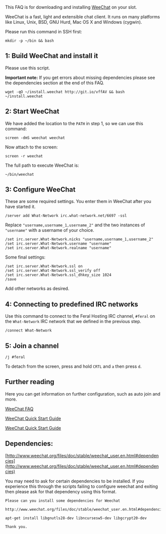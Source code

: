 
This FAQ is for downloading and installing [WeeChat](http://www.weechat.org/) on your slot.

WeeChat is a fast, light and extensible chat client. It runs on many platforms like Linux, Unix, BSD, GNU Hurd, Mac OS X and Windows (cygwin). 

Please run this command in SSH first:

~~~
mkdir -p ~/bin && bash
~~~

1: Build WeeChat and install it
---

Please use this script.

**Important note:** If you get errors about missing dependencies please see the dependencies section at the end of this FAQ.

~~~
wget -qO ~/install.weechat http://git.io/vffAV && bash ~/install.weechat
~~~

2: Start WeeChat
---

We have added the location to the `PATH` in step 1, so we can use this command:

~~~
screen -dmS weechat weechat
~~~

Now attach to the screen:

~~~
screen -r weechat
~~~

The full path to execute WeeChat is:

~~~
~/bin/weechat
~~~

3: Configure WeeChat
---

These are some required settings. You enter them in WeeChat after you have started it.

~~~
/server add What-Network irc.what-network.net/6697 -ssl
~~~

Replace  `"username,username_1,username_2"` and the two  instances of `"username"` with a username of your  choice.

~~~
/set irc.server.What-Network.nicks "username,username_1,username_2"
/set irc.server.What-Network.username "username"
/set irc.server.What-Network.realname "username"
~~~

Some final settings:

~~~
/set irc.server.What-Network.ssl on
/set irc.server.What-Network.ssl_verify off
/set irc.server.What-Network.ssl_dhkey_size 1024
/save
~~~

Add other networks as desired.

4: Connecting to predefined IRC networks
---

Use this command to connect to the Feral Hosting IRC channel,  `#feral` on the `What-Network`  IRC network that we defined in the previous step.

~~~
/connect What-Network
~~~

5: Join a channel
---

~~~
/j #feral
~~~

To detach from the screen, press and hold `CRTL` and `a` then press `d`.

Further reading
---

Here you can get information on further configuration, such as auto join and more.

[WeeChat FAQ](http://www.weechat.org/files/doc/weechat_faq.en.html)

[WeeChat Quick Start Guide](http://www.weechat.org/files/doc/stable/weechat_quickstart.en.html)

[WeeChat Quick Start Guide](http://www.weechat.org/files/doc/stable/weechat_user.en.html)


Dependencies:
---

[http://www.weechat.org/files/doc/stable/weechat_user.en.html#dependencies](http://www.weechat.org/files/doc/stable/weechat_user.en.html#dependencies)

You may need to ask for certain dependencies to be installed. If you experience this through the scripts failing to configure  weechat and exiting then please ask for that dependency using this format.

~~~
Please can you install some dependencies for Weechat

http://www.weechat.org/files/doc/stable/weechat_user.en.html#dependencies

apt-get install libgnutls28-dev libncursesw5-dev libgcrypt20-dev

Thank you.
~~~



